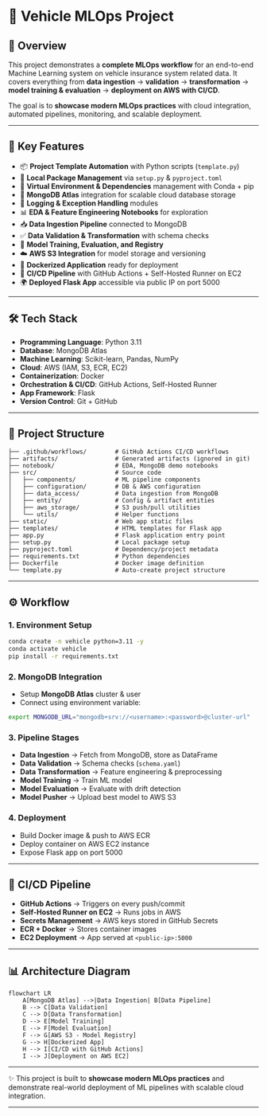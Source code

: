 # 🚗 Vehicle MLOps Project

## 🌟 Overview

This project demonstrates a **complete MLOps workflow** for an end-to-end Machine Learning system on vehicle insurance system related data.
It covers everything from **data ingestion** → **validation** → **transformation** → **model training & evaluation** → **deployment on AWS with CI/CD**.

The goal is to **showcase modern MLOps practices** with cloud integration, automated pipelines, monitoring, and scalable deployment.

---

## 🔑 Key Features

* 📦 **Project Template Automation** with Python scripts (`template.py`)
* 🧩 **Local Package Management** via `setup.py` & `pyproject.toml`
* 🐍 **Virtual Environment & Dependencies** management with Conda + pip
* 🍃 **MongoDB Atlas** integration for scalable cloud database storage
* 📝 **Logging & Exception Handling** modules
* 📊 **EDA & Feature Engineering Notebooks** for exploration
* 📥 **Data Ingestion Pipeline** connected to MongoDB
* ✅ **Data Validation & Transformation** with schema checks
* 🤖 **Model Training, Evaluation, and Registry**
* ☁️ **AWS S3 Integration** for model storage and versioning
* 🐳 **Dockerized Application** ready for deployment
* 🔄 **CI/CD Pipeline** with GitHub Actions + Self-Hosted Runner on EC2
* 🌍 **Deployed Flask App** accessible via public IP on port 5000

---

## 🛠️ Tech Stack

* **Programming Language**: Python 3.11
* **Database**: MongoDB Atlas
* **Machine Learning**: Scikit-learn, Pandas, NumPy
* **Cloud**: AWS (IAM, S3, ECR, EC2)
* **Containerization**: Docker
* **Orchestration & CI/CD**: GitHub Actions, Self-Hosted Runner
* **App Framework**: Flask
* **Version Control**: Git + GitHub

---

## 📂 Project Structure

```
├── .github/workflows/        # GitHub Actions CI/CD workflows
├── artifacts/                # Generated artifacts (ignored in git)
├── notebook/                 # EDA, MongoDB demo notebooks
├── src/                      # Source code
│   ├── components/           # ML pipeline components
│   ├── configuration/        # DB & AWS configuration
│   ├── data_access/          # Data ingestion from MongoDB
│   ├── entity/               # Config & artifact entities
│   ├── aws_storage/          # S3 push/pull utilities
│   └── utils/                # Helper functions
├── static/                   # Web app static files
├── templates/                # HTML templates for Flask app
├── app.py                    # Flask application entry point
├── setup.py                  # Local package setup
├── pyproject.toml            # Dependency/project metadata
├── requirements.txt          # Python dependencies
├── Dockerfile                # Docker image definition
└── template.py               # Auto-create project structure
```

---

## ⚙️ Workflow

### 1. **Environment Setup**

```bash
conda create -n vehicle python=3.11 -y
conda activate vehicle
pip install -r requirements.txt
```

### 2. **MongoDB Integration**

* Setup **MongoDB Atlas** cluster & user
* Connect using environment variable:

```bash
export MONGODB_URL="mongodb+srv://<username>:<password>@cluster-url"
```

### 3. **Pipeline Stages**

* **Data Ingestion** → Fetch from MongoDB, store as DataFrame
* **Data Validation** → Schema checks (`schema.yaml`)
* **Data Transformation** → Feature engineering & preprocessing
* **Model Training** → Train ML model
* **Model Evaluation** → Evaluate with drift detection
* **Model Pusher** → Upload best model to AWS S3

### 4. **Deployment**

* Build Docker image & push to AWS ECR
* Deploy container on AWS EC2 instance
* Expose Flask app on port 5000

---

## 🚀 CI/CD Pipeline

* **GitHub Actions** → Triggers on every push/commit
* **Self-Hosted Runner on EC2** → Runs jobs in AWS
* **Secrets Management** → AWS keys stored in GitHub Secrets
* **ECR + Docker** → Stores container images
* **EC2 Deployment** → App served at `<public-ip>:5000`

---

## 📊 Architecture Diagram

```mermaid
flowchart LR
    A[MongoDB Atlas] -->|Data Ingestion| B[Data Pipeline]
    B --> C[Data Validation]
    C --> D[Data Transformation]
    D --> E[Model Training]
    E --> F[Model Evaluation]
    F --> G[AWS S3 - Model Registry]
    G --> H[Dockerized App]
    H --> I[CI/CD with GitHub Actions]
    I --> J[Deployment on AWS EC2]
```

---

✨ This project is built to **showcase modern MLOps practices** and demonstrate real-world deployment of ML pipelines with scalable cloud integration.

---

